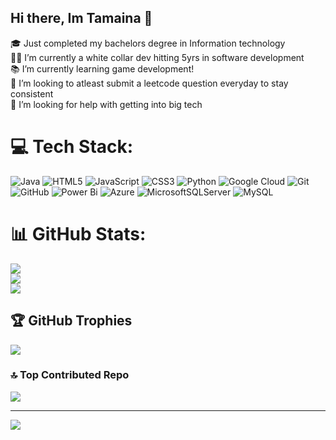 ## Hi there, Im Tamaina 💃


 🎓 Just completed my bachelors degree in Information technology<br/>
 👩‍💻 I’m currently a white collar dev hitting 5yrs in software development<br/>
 📚 I’m currently learning game development! <br/>
 👯 I’m looking to atleast submit a leetcode question everyday to stay consistent<br/>
 🙈 I’m looking for help with getting into big tech<br/>

 

# 💻 Tech Stack:
![Java](https://img.shields.io/badge/java-%23ED8B00.svg?style=for-the-badge&logo=openjdk&logoColor=white) ![HTML5](https://img.shields.io/badge/html5-%23E34F26.svg?style=for-the-badge&logo=html5&logoColor=white) ![JavaScript](https://img.shields.io/badge/javascript-%23323330.svg?style=for-the-badge&logo=javascript&logoColor=%23F7DF1E) ![CSS3](https://img.shields.io/badge/css3-%231572B6.svg?style=for-the-badge&logo=css3&logoColor=white) ![Python](https://img.shields.io/badge/python-3670A0?style=for-the-badge&logo=python&logoColor=ffdd54) ![Google Cloud](https://img.shields.io/badge/GoogleCloud-%234285F4.svg?style=for-the-badge&logo=google-cloud&logoColor=white) ![Git](https://img.shields.io/badge/git-%23F05033.svg?style=for-the-badge&logo=git&logoColor=white) ![GitHub](https://img.shields.io/badge/github-%23121011.svg?style=for-the-badge&logo=github&logoColor=white) ![Power Bi](https://img.shields.io/badge/power_bi-F2C811?style=for-the-badge&logo=powerbi&logoColor=black) ![Azure](https://img.shields.io/badge/azure-%230072C6.svg?style=for-the-badge&logo=microsoftazure&logoColor=white) ![MicrosoftSQLServer](https://img.shields.io/badge/Microsoft%20SQL%20Server-CC2927?style=for-the-badge&logo=microsoft%20sql%20server&logoColor=white) ![MySQL](https://img.shields.io/badge/mysql-4479A1.svg?style=for-the-badge&logo=mysql&logoColor=white)
# 📊 GitHub Stats:
![](https://github-readme-stats.vercel.app/api?username=gigoles&theme=shadow_green&hide_border=false&include_all_commits=false&count_private=false)<br/>
![](https://nirzak-streak-stats.vercel.app/?user=gigoles&theme=shadow_green&hide_border=false)<br/>
![](https://github-readme-stats.vercel.app/api/top-langs/?username=gigoles&theme=shadow_green&hide_border=false&include_all_commits=false&count_private=false&layout=compact)

## 🏆 GitHub Trophies
![](https://github-profile-trophy.vercel.app/?username=gigoles&theme=radical&no-frame=false&no-bg=true&margin-w=4)

### 🔝 Top Contributed Repo
![](https://github-contributor-stats.vercel.app/api?username=gigoles&limit=5&theme=dark&combine_all_yearly_contributions=true)

---
[![](https://visitcount.itsvg.in/api?id=gigoles&icon=4&color=3)](https://visitcount.itsvg.in)

<!-- Proudly created with GPRM ( https://gprm.itsvg.in ) -->

